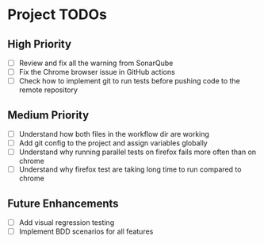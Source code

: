 # Project TODOs

## High Priority
- [ ] Review and fix all the warning from SonarQube
- [ ] Fix the Chrome browser issue in GitHub actions
- [ ] Check how to implement git to run tests before pushing code to the remote repository

## Medium Priority
- [ ] Understand how both files in the workflow dir are working
- [ ] Add git config to the project and assign variables globally
- [ ] Understand why running parallel tests on firefox fails more often than on chrome
- [ ] Understand why firefox test are taking long time to run compared to chrome

## Future Enhancements
- [ ] Add visual regression testing
- [ ] Implement BDD scenarios for all features